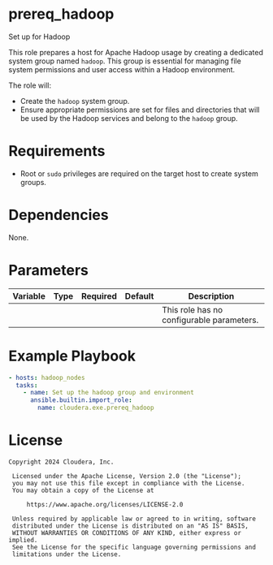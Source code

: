 # prereq_hadoop

Set up for Hadoop

This role prepares a host for Apache Hadoop usage by creating a dedicated system group named `hadoop`. This group is essential for managing file system permissions and user access within a Hadoop environment.

The role will:
- Create the `hadoop` system group.
- Ensure appropriate permissions are set for files and directories that will be used by the Hadoop services and belong to the `hadoop` group.

# Requirements

- Root or `sudo` privileges are required on the target host to create system groups.

# Dependencies

None.

# Parameters

| Variable | Type | Required | Default | Description |
| --- | --- | --- | --- | --- |
| | | | | This role has no configurable parameters. |

# Example Playbook

```yaml
- hosts: hadoop_nodes
  tasks:
    - name: Set up the hadoop group and environment
      ansible.builtin.import_role:
        name: cloudera.exe.prereq_hadoop
```

# License

```
Copyright 2024 Cloudera, Inc.

 Licensed under the Apache License, Version 2.0 (the "License");
 you may not use this file except in compliance with the License.
 You may obtain a copy of the License at

     https://www.apache.org/licenses/LICENSE-2.0

 Unless required by applicable law or agreed to in writing, software
 distributed under the License is distributed on an "AS IS" BASIS,
 WITHOUT WARRANTIES OR CONDITIONS OF ANY KIND, either express or implied.
 See the License for the specific language governing permissions and
 limitations under the License.
```
